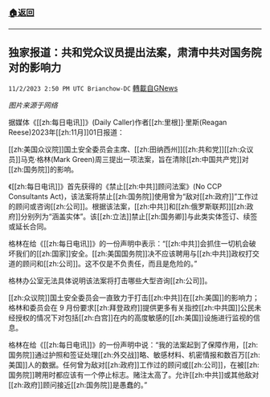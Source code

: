 ###  [:house:返回](README.md)
---


## 独家报道：共和党众议员提出法案，肃清中共对国务院对的影响力
`11/2/2023 2:50 PM UTC Brianchow-DC` [轉載自GNews](https://gnews.org/articles/1913725)

*图片来源于网络*

据媒体《[[zh:每日电讯]]》(Daily Caller)作者[[zh:里根]]·里斯(Reagan Reese)2023年[[zh:11月]]01日报道：

[[zh:美国众议院]]国土安全委员会主席、[[zh:田纳西州]][[zh:共和党]][[zh:众议员]]马克·格林(Mark Green)周三提出一项法案，旨在清除[[zh:中国共产党]]对[[zh:国务院]]的影响。

《[[zh:每日电讯]]》首先获得的《禁止[[zh:中共]]顾问法案》(No CCP Consultants Act)，该法案将禁止[[zh:国务院]]使用曾为“敌对[[zh:政府]]”工作过的顾问或咨询[[zh:公司]]。根据该法案，[[zh:中共]]和[[zh:俄罗斯联邦]][[zh:政府]]分别列为“涵盖实体”。该[[zh:立法]]禁止[[zh:国务卿]]与此类实体签订、续签或延长合同。

格林在给《[[zh:每日电讯]]》的一份声明中表示：“[[zh:中共]]会抓住一切机会破坏我们的[[zh:国家]]安全。[[zh:美国国务院]]决不应该聘用与[[zh:中共]]政权打交道的顾问和[[zh:公司]]。这不仅是不负责任，而且是危险的。”

格林办公室无法具体说明该法案将打击哪些大型咨询[[zh:公司]]。

[[zh:众议院]]国土安全委员会一直致力于打击[[zh:中共]]在[[zh:美国]]的影响力；格林和委员会在 9 月份要求[[zh:拜登政府]]提供更多有关指控[[zh:中共国]]公民未经授权的情况下对包括[[zh:白宫]]在内的高度敏感的[[zh:美国]]设施进行监视的信息。

格林在给《[[zh:每日电讯]]》的一份声明中说：“我的法案起到了保障作用，[[zh:国务院]]通过护照和签证处理[[zh:外交战]]略、敏感材料、机密情报和数百万[[zh:美国]]人的数据。任何曾为敌对[[zh:政府]]工作过的顾问或[[zh:公司]]，在被[[zh:国务院]]聘用时都应该有一个停止标志。赌注太高了。允许[[zh:中共]]或其他敌对[[zh:政府]]顾问接近[[zh:国务院]]是愚蠢的。”
